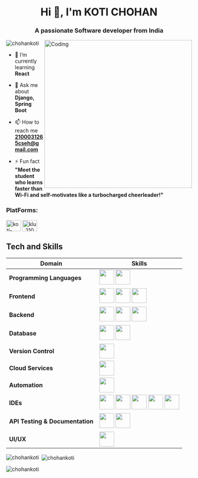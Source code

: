 <h1 align="center">Hi 👋, I'm KOTI CHOHAN</h1>
<h3 align="center">A passionate Software developer from India</h3>

<img align="right" alt="Coding" width="400" src="https://cdn.dribbble.com/users/1162077/screenshots/3848914/programmer.gif">

<p align="left"> <img src="https://komarev.com/ghpvc/?username=chohankoti&label=Profile%20views&color=0e75b6&style=flat" alt="chohankoti" /> </p>

- 🌱 I’m currently learning **React**

- 💬 Ask me about **Django, Spring Boot**

- 📫 How to reach me **2100031265cseh@gmail.com**

- ⚡ Fun fact **"Meet the student who learns faster than Wi-Fi and self-motivates like a turbocharged cheerleader!"**

<h3 align="left">PlatForms:</h3>
<p align="left">
<a href="https://linkedin.com/in/koti-chohan-469659226" target="blank"><img align="center" src="https://raw.githubusercontent.com/rahuldkjain/github-profile-readme-generator/master/src/images/icons/Social/linked-in-alt.svg" alt="koti-chohan-469659226" height="30" width="40" /></a>
<a href="https://www.leetcode.com/klu_2100031265" target="blank"><img align="center" src="https://raw.githubusercontent.com/rahuldkjain/github-profile-readme-generator/master/src/images/icons/Social/leet-code.svg" alt="klu_2100031265" height="30" width="40" /></a>
</p>



## Tech and Skills

| **Domain**                       | **Skills**                                                                      |
|----------------------------------|---------------------------------------------------------------------------------|
| **Programming Languages**        | <img src="https://img.icons8.com/color/48/000000/java-coffee-cup-logo--v1.png" width="40" height="40"/> <img src="https://img.icons8.com/color/48/000000/python.png" width="40" height="40"/> |
| **Frontend**                     | <img src="https://img.icons8.com/color/48/000000/javascript.png" width="40" height="40"/> <img src="https://img.icons8.com/plasticine/100/000000/react.png" width="40" height="40"/> <img src="https://img.icons8.com/color/48/000000/react-native.png" width="40" height="40"/> |
| **Backend**                      | <img src="https://img.icons8.com/color/48/000000/nodejs.png" width="40" height="40"/> <img src="https://img.icons8.com/color/48/000000/django.png" width="40" height="40"/> <img src="https://img.icons8.com/color/48/000000/spring-logo.png" width="40" height="40"/> |
| **Database**                     | <img src="https://img.icons8.com/fluency/48/000000/mysql-logo.png" width="40" height="40"/> <img src="https://img.icons8.com/color/48/000000/mongodb.png" width="40" height="40"/> |
| **Version Control**              | <img src="https://img.icons8.com/material-outlined/48/000000/github.png" width="40" height="40"/> |
| **Cloud Services**               | <img src="https://img.icons8.com/color/48/000000/amazon-web-services.png" width="40" height="40"/> |
| **Automation**                   | <img src="https://img.icons8.com/color/48/000000/uipath.png" width="40" height="40"/> |
| **IDEs**                         | <img src="https://img.icons8.com/color/48/000000/visual-studio-code-2019.png" width="40" height="40"/> <img src="https://img.icons8.com/officel/40/000000/java-eclipse.png" width="40" height="40"/> <img src="https://img.icons8.com/color/48/000000/pycharm.png" width="40" height="40"/> <img src="https://img.icons8.com/color/48/000000/android-studio--v2.png" width="40" height="40"/> <img src="https://img.icons8.com/color/48/000000/expo.png" width="40" height="40"/> |
| **API Testing & Documentation**  | <img src="https://img.icons8.com/dusk/64/000000/postman-api.png" width="40" height="40"/> <img src="https://seeklogo.com/images/S/swagger-logo-A49F73BAF4-seeklogo.com.png" width="40" height="40"/> |
| **UI/UX**                        | <img src="https://img.icons8.com/color/48/000000/figma--v1.png" width="40" height="40"/> |






<p><img align="left" src="https://github-readme-stats.vercel.app/api/top-langs?username=chohankoti&show_icons=true&locale=en&layout=compact" alt="chohankoti" /></p>

<p>&nbsp;<img align="center" src="https://github-readme-stats.vercel.app/api?username=chohankoti&show_icons=true&locale=en" alt="chohankoti" /></p>

<p><img align="center" src="https://github-readme-streak-stats.herokuapp.com/?user=chohankoti&" alt="chohankoti" /></p>
